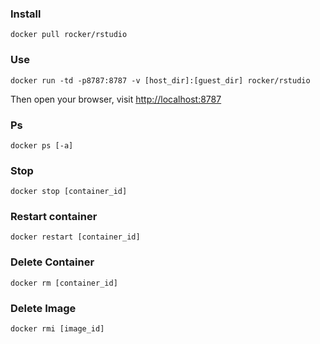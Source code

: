 ### Install

```
docker pull rocker/rstudio
```

### Use

```
docker run -td -p8787:8787 -v [host_dir]:[guest_dir] rocker/rstudio
```
Then open your browser, visit 
[http://localhost:8787](localhost:8787)

### Ps

```
docker ps [-a]
```

### Stop

```
docker stop [container_id]
```

### Restart container

```
docker restart [container_id]
```

### Delete Container

```
docker rm [container_id]
```

### Delete Image

```
docker rmi [image_id]
```
